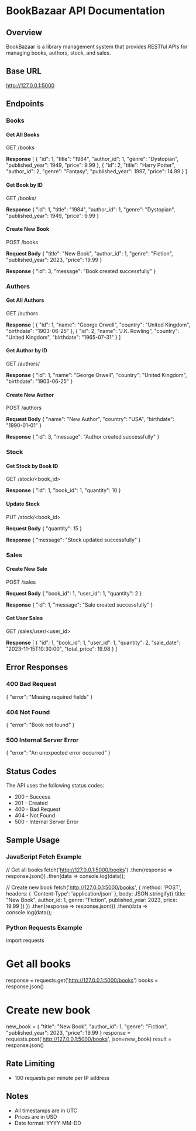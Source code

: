# BookBazaar API Documentation

## Overview

BookBazaar is a library management system that provides RESTful APIs for managing books, authors, stock, and sales.

## Base URL

http://127.0.0.1:5000

## Endpoints

### Books

#### Get All Books

GET /books

**Response**
[
{
"id": 1,
"title": "1984",
"author_id": 1,
"genre": "Dystopian",
"published_year": 1949,
"price": 9.99
},
{
"id": 2,
"title": "Harry Potter",
"author_id": 2,
"genre": "Fantasy",
"published_year": 1997,
"price": 14.99
}
]

#### Get Book by ID

GET /books/<id>

**Response**
{
"id": 1,
"title": "1984",
"author_id": 1,
"genre": "Dystopian",
"published_year": 1949,
"price": 9.99
}

#### Create New Book

POST /books

**Request Body**
{
"title": "New Book",
"author_id": 1,
"genre": "Fiction",
"published_year": 2023,
"price": 19.99
}

**Response**
{
"id": 3,
"message": "Book created successfully"
}

### Authors

#### Get All Authors

GET /authors

**Response**
[
{
"id": 1,
"name": "George Orwell",
"country": "United Kingdom",
"birthdate": "1903-06-25"
},
{
"id": 2,
"name": "J.K. Rowling",
"country": "United Kingdom",
"birthdate": "1965-07-31"
}
]

#### Get Author by ID

GET /authors/<id>

**Response**
{
"id": 1,
"name": "George Orwell",
"country": "United Kingdom",
"birthdate": "1903-06-25"
}

#### Create New Author

POST /authors

**Request Body**
{
"name": "New Author",
"country": "USA",
"birthdate": "1990-01-01"
}

**Response**
{
"id": 3,
"message": "Author created successfully"
}

### Stock

#### Get Stock by Book ID

GET /stock/<book_id>

**Response**
{
"id": 1,
"book_id": 1,
"quantity": 10
}

#### Update Stock

PUT /stock/<book_id>

**Request Body**
{
"quantity": 15
}

**Response**
{
"message": "Stock updated successfully"
}

### Sales

#### Create New Sale

POST /sales

**Request Body**
{
"book_id": 1,
"user_id": 1,
"quantity": 2
}

**Response**
{
"id": 1,
"message": "Sale created successfully"
}

#### Get User Sales

GET /sales/user/<user_id>

**Response**
[
{
"id": 1,
"book_id": 1,
"user_id": 1,
"quantity": 2,
"sale_date": "2023-11-15T10:30:00",
"total_price": 19.98
}
]

## Error Responses

### 400 Bad Request

{
"error": "Missing required fields"
}

### 404 Not Found

{
"error": "Book not found"
}

### 500 Internal Server Error

{
"error": "An unexpected error occurred"
}

## Status Codes

The API uses the following status codes:

- 200 - Success
- 201 - Created
- 400 - Bad Request
- 404 - Not Found
- 500 - Internal Server Error

## Sample Usage

### JavaScript Fetch Example

// Get all books
fetch('http://127.0.0.1:5000/books')
.then(response => response.json())
.then(data => console.log(data));

// Create new book
fetch('http://127.0.0.1:5000/books', {
method: 'POST',
headers: {
'Content-Type': 'application/json'
},
body: JSON.stringify({
title: "New Book",
author_id: 1,
genre: "Fiction",
published_year: 2023,
price: 19.99
})
})
.then(response => response.json())
.then(data => console.log(data));

### Python Requests Example

import requests

# Get all books

response = requests.get('http://127.0.0.1:5000/books')
books = response.json()

# Create new book

new_book = {
"title": "New Book",
"author_id": 1,
"genre": "Fiction",
"published_year": 2023,
"price": 19.99
}
response = requests.post('http://127.0.0.1:5000/books', json=new_book)
result = response.json()

## Rate Limiting

- 100 requests per minute per IP address

## Notes

- All timestamps are in UTC
- Prices are in USD
- Date format: YYYY-MM-DD
